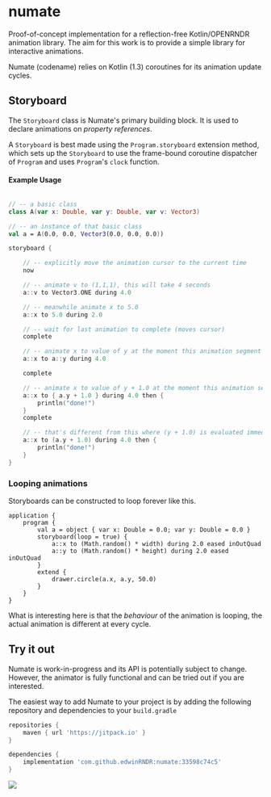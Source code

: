 # numate

Proof-of-concept implementation for a reflection-free Kotlin/OPENRNDR animation library. The aim for this work is to
provide a simple library for interactive animations.

Numate (codename) relies on Kotlin (1.3) coroutines for its animation update cycles.

## Storyboard

The `Storyboard` class is Numate's primary building block. It is used to declare animations on _property references_.

A `Storyboard` is best made using the `Program.storyboard` extension method, which sets up the `Storyboard` to use the frame-bound coroutine dispatcher of `Program` and uses `Program`'s `clock` function.

#### Example Usage
```kotlin

// -- a basic class
class A(var x: Double, var y: Double, var v: Vector3)

// -- an instance of that basic class
val a = A(0.0, 0.0, Vector3(0.0, 0.0, 0.0))

storyboard {

    // -- explicitly move the animation cursor to the current time
    now

    // -- animate v to (1,1,1), this will take 4 seconds
    a::v to Vector3.ONE during 4.0

    // -- meanwhile animate x to 5.0
    a::x to 5.0 during 2.0

    // -- wait for last animation to complete (moves cursor)
    complete

    // -- animate x to value of y at the moment this animation segment starts
    a::x to a::y during 4.0

    complete

    // -- animate x to value of y + 1.0 at the moment this animation segment starts
    a::x to { a.y + 1.0 } during 4.0 then {
        println("done!")
    }
    complete

    // -- that's different from this where (y + 1.0) is evaluated immediately
    a::x to (a.y + 1.0) during 4.0 then {
        println("done!")
    }
}
```


### Looping animations

Storyboards can be constructed to loop forever like this.

```!kotlin
application {
    program {
        val a = object { var x: Double = 0.0; var y: Double = 0.0 }
        storyboard(loop = true) {
            a::x to (Math.random() * width) during 2.0 eased inOutQuad
            a::y to (Math.random() * height) during 2.0 eased inOutQuad
        }
        extend {
            drawer.circle(a.x, a.y, 50.0)
        }
    }
}
```
What is interesting here is that the _behaviour_ of the animation is looping, the actual animation is different at every cycle.

## Try it out

Numate is work-in-progress and its API is potentially subject to change. However, the animator
is fully functional and can be tried out if you are interested.

The easiest way to add Numate to your project is by adding the following
repository and dependencies to your `build.gradle`

```groovy
repositories {
    maven { url 'https://jitpack.io' }
}

dependencies {
    implementation 'com.github.edwinRNDR:numate:33598c74c5'
}
```

[![](https://jitpack.io/v/edwinRNDR/numate.svg)](https://jitpack.io/#edwinRNDR/numate)
